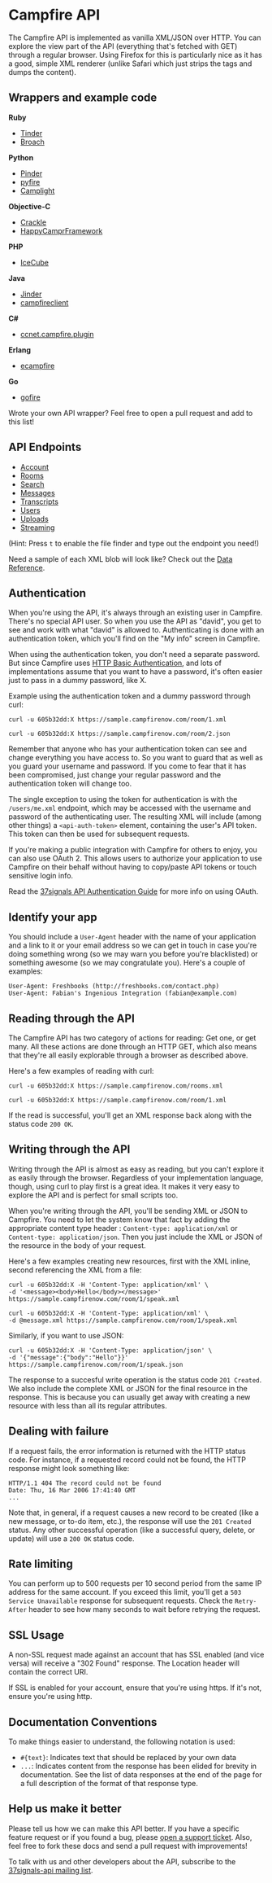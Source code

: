 Campfire API
============

The Campfire API is implemented as vanilla XML/JSON over HTTP. You can explore the view part of the API (everything that's fetched with GET) through a regular browser. Using Firefox for this is particularly nice as it has a good, simple XML renderer (unlike Safari which just strips the tags and dumps the content).


Wrappers and example code
-------------------------

**Ruby**
* [Tinder](http://github.com/collectiveidea/tinder)
* [Broach](http://github.com/Manfred/broach)

**Python**
* [Pinder](http://github.com/rhymes/pinder)
* [pyfire](https://github.com/mariano/pyfire)
* [Camplight](https://github.com/mlafeldt/camplight)

**Objective-C**
* [Crackle](https://github.com/jordanekay/Crackle)
* [HappyCamprFramework](https://github.com/blladnar/HappyCamprFramework/)

**PHP**
* [IceCube](http://labs.mimmin.com/icecube/)

**Java**
* [Jinder](https://github.com/flintinatux/jinder)
* [campfireclient](http://github.com/alandipert/campfireclient)

**C#**
* [ccnet.campfire.plugin](http://github.com/alexscordellis/ccnet.campfire.plugin)

**Erlang**
* [ecampfire](https://github.com/0xAX/ecampfire)

**Go**
* [gofire](https://github.com/dmathieu/gofire)


Wrote your own API wrapper? Feel free to open a pull request and add to this list!


API Endpoints
-------------

* [Account](https://github.com/37signals/campfire-api/blob/master/sections/account.md)
* [Rooms](https://github.com/37signals/campfire-api/blob/master/sections/rooms.md)
* [Search](https://github.com/37signals/campfire-api/blob/master/sections/search.md)
* [Messages](https://github.com/37signals/campfire-api/blob/master/sections/messages.md)
* [Transcripts](https://github.com/37signals/campfire-api/blob/master/sections/transcripts.md)
* [Users](https://github.com/37signals/campfire-api/blob/master/sections/users.md)
* [Uploads](https://github.com/37signals/campfire-api/blob/master/sections/uploads.md)
* [Streaming](https://github.com/37signals/campfire-api/blob/master/sections/streaming.md)

(Hint: Press `t` to enable the file finder and type out the endpoint you need!)

Need a sample of each XML blob will look like? Check out the [Data Reference](https://github.com/37signals/campfire-api/blob/master/sections/data_reference.md).


Authentication
--------------

When you're using the API, it's always through an existing user in Campfire. There's no special API user. So when you use the API as "david", you get to see and work with what "david" is allowed to. Authenticating is done with an authentication token, which you'll find on the "My info" screen in Campfire.

When using the authentication token, you don't need a separate password. But since Campfire uses [HTTP Basic Authentication](http://www.ietf.org/rfc/rfc2617.txt), and lots of implementations assume that you want to have a password, it's often easier just to pass in a dummy password, like X.

Example using the authentication token and a dummy password through curl:

    curl -u 605b32dd:X https://sample.campfirenow.com/room/1.xml

    curl -u 605b32dd:X https://sample.campfirenow.com/room/2.json

Remember that anyone who has your authentication token can see and change everything you have access to. So you want to guard that as well as you guard your username and password. If you come to fear that it has been compromised, just change your regular password and the authentication token will change too.

The single exception to using the token for authentication is with the `/users/me.xml` endpoint, which may be accessed with the username and password of the authenticating user. The resulting XML will include (among other things) a `<api-auth-token>` element, containing the user's API token. This token can then be used for subsequent requests.

If you're making a public integration with Campfire for others to enjoy, you can also use OAuth 2. This allows users to authorize your application to use Campfire on their behalf without having to copy/paste API tokens or touch sensitive login info.

Read the [37signals API Authentication Guide](https://github.com/37signals/api/tree/master/sections/authentication.md) for more info on using OAuth.

Identify your app
-----------------

You should include a `User-Agent` header with the name of your application and a link to it or your email address so we can get in touch in case you're doing something wrong (so we may warn you before you're blacklisted) or something awesome (so we may congratulate you). Here's a couple of examples:

    User-Agent: Freshbooks (http://freshbooks.com/contact.php)
    User-Agent: Fabian's Ingenious Integration (fabian@example.com)

Reading through the API
-----------------------

The Campfire API has two category of actions for reading: Get one, or get many. All these actions are done through an HTTP GET, which also means that they're all easily explorable through a browser as described above.

Here's a few examples of reading with curl:

    curl -u 605b32dd:X https://sample.campfirenow.com/rooms.xml

    curl -u 605b32dd:X https://sample.campfirenow.com/room/1.xml

If the read is successful, you'll get an XML response back along with the status code `200 OK`.


Writing through the API
-----------------------

Writing through the API is almost as easy as reading, but you can't explore it as easily through the browser. Regardless of your implementation language, though, using curl to play first is a great idea. It makes it very easy to explore the API and is perfect for small scripts too.

When you're writing through the API, you'll be sending XML or JSON to Campfire. You need to let the system know that fact by adding the appropriate content type header : `Content-type: application/xml` or `Content-type: application/json`. Then you just include the XML or JSON of the resource in the body of your request.

Here's a few examples creating new resources, first with the XML inline, second referencing the XML from a file:

    curl -u 605b32dd:X -H 'Content-Type: application/xml' \
    -d '<message><body>Hello</body></message>' https://sample.campfirenow.com/room/1/speak.xml

    curl -u 605b32dd:X -H 'Content-Type: application/xml' \
    -d @message.xml https://sample.campfirenow.com/room/1/speak.xml

Similarly, if you want to use JSON:

    curl -u 605b32dd:X -H 'Content-Type: application/json' \
    -d '{"message":{"body":"Hello"}}' https://sample.campfirenow.com/room/1/speak.json

The response to a succesful write operation is the status code `201 Created`. We also include the complete XML or JSON for the final resource in the response. This is because you can usually get away with creating a new resource with less than all its regular attributes.


Dealing with failure
--------------------

If a request fails, the error information is returned with the HTTP status code. For instance, if a requested record could not be found, the HTTP response might look something like:

    HTTP/1.1 404 The record could not be found
    Date: Thu, 16 Mar 2006 17:41:40 GMT
    ...

Note that, in general, if a request causes a new record to be created (like a new message, or to-do item, etc.), the response will use the `201 Created` status. Any other successful operation (like a successful query, delete, or update) will use a `200 OK` status code.

Rate limiting
-------------

You can perform up to 500 requests per 10 second period from the same IP address for the same account. If you exceed this limit, you'll get a `503 Service Unavailable` response for subsequent requests.  Check the `Retry-After` header to see how many seconds to wait before retrying the request.

SSL Usage
---------

A non-SSL request made against an account that has SSL enabled (and vice versa) will receive a "302 Found" response. The Location header will contain the correct URI.

If SSL is enabled for your account, ensure that you're using https. If it's not, ensure you're using http.


Documentation Conventions
-------------------------

To make things easier to understand, the following notation is used:

* `#{text}`: Indicates text that should be replaced by your own data
* `...`: Indicates content from the response has been elided for brevity in documentation. See the list of data responses at the end of the page for a full description of the format of that response type.


Help us make it better
----------------------

Please tell us how we can make this API better. If you have a specific feature request or if you found a bug, please [open a support ticket](http://help.37signals.com/tickets/new). Also, feel free to fork these docs and send a pull request with improvements!

To talk with us and other developers about the API, subscribe to the [37signals-api mailing list](http://groups.google.com/group/37signals-api).
